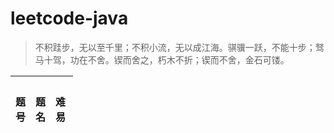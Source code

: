 # leetcode-java
<style>
table {
    width: 100px;
}
</style>
> 不积跬步，无以至千里；不积小流，无以成江海。骐骥一跃，不能十步；驽马十驾，功在不舍。锲而舍之，朽木不折；锲而不舍，金石可镂。

|题号|题名|难易|是否完成|
|:---:|:---:|:---:|:---:|
